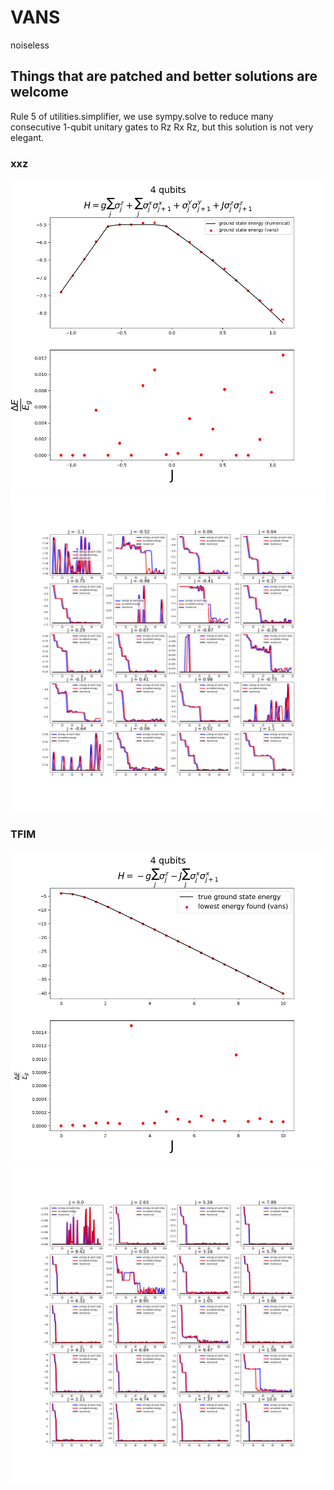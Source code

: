 # VANS
noiseless

## Things that are patched and better solutions are welcome
Rule 5 of utilities.simplifier, we use sympy.solve to reduce many consecutive 1-qubit unitary gates to Rz Rx Rz, but this solution is not very elegant.

### xxz
![xxz_4](https://github.com/matibilkis/vans/blob/genetic/results/xxz/display_results/xxz_4q_20_10.png)
![xxz_ev](https://github.com/matibilkis/vans/blob/genetic/results/xxz/display_results/plotting_history_energies.png)

### TFIM
![ftim_4](https://github.com/matibilkis/vans/blob/genetic/results/TFIM/tfim4.png?raw_true)
![tfim_3](https://github.com/matibilkis/vans/blob/genetic/results/TFIM/evolution_energy_TFIM.png?raw=true)
